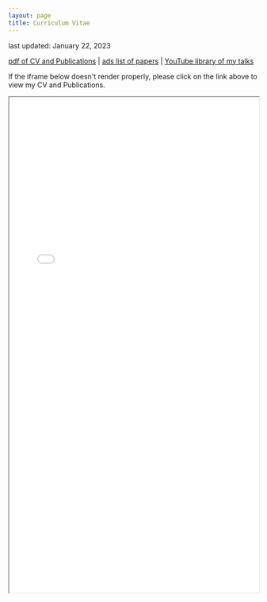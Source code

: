 ```yaml
---
layout: page
title: Curriculum Vitae
---
```


last updated: January 22, 2023

[pdf of CV and Publications](/assets/pdf/KNeugentCVandPubs.pdf) \| [ads list of papers](https://ui.adsabs.harvard.edu/public-libraries/DRyvin-XSxGUqpQ8ZPbG2Q) \| [YouTube library of my talks](https://youtube.com/playlist?list=PLT3JlNWNE14jK05MRp0qDyxsOmLLYuel5)

If the iframe below doesn't render properly, please click on the link above to view my CV and Publications.

<iframe width="100%" height="1000" src="/assets/pdf/KNeugentCVandPubs.pdf">